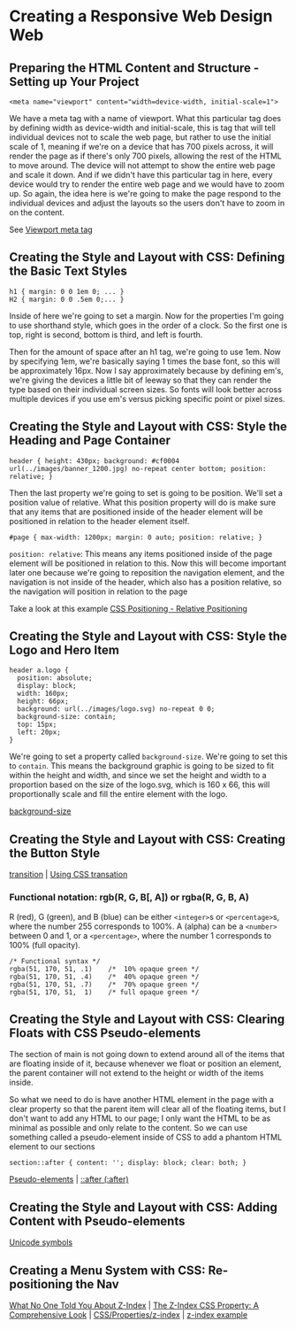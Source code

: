 # Creating a Responsive Web Design Web


## Preparing the HTML Content and Structure - Setting up Your Project

`<meta name="viewport" content="width=device-width, initial-scale=1">`

We have a meta tag with a name of viewport. What this particular tag does by defining width as device-width
and initial-scale, this is tag that will tell individual devices not to scale the web page, but rather to use
the initial scale of 1, meaning if we're on a device that has 700 pixels across, it will render the page as
if there's only 700 pixels, allowing the rest of the HTML to move around. The device will not attempt to show
the entire web page and scale it down. And if we didn't have this particular tag in here, every device would
try to render the entire web page and we would have to zoom up. So again, the idea here is we're going
to make the page respond to the individual devices and adjust the layouts so the users don't have
to zoom in on the content.

See [Viewport meta tag](https://developer.mozilla.org/en-US/docs/Mozilla/Mobile/Viewport_meta_tag)


## Creating the Style and Layout with CSS: Defining the Basic Text Styles

```
h1 { margin: 0 0 1em 0; ... }
H2 { margin: 0 0 .5em 0;... }
```

Inside of here we're going to set a margin. Now for the properties I'm going to use shorthand style, which goes in the order of a clock. So the first one is top, right is second, bottom is third, and left is fourth.

Then for the amount of space after an h1 tag, we're going to use 1em. Now by specifying 1em, we're basically saying 1 times the base font, so this will be approximately 16px. Now I say approximately because by defining em's, we're giving the devices a little bit of leeway so that they can render the type based on their individual screen sizes. So fonts will look better across multiple devices if you use em's versus picking specific point or pixel sizes.

## Creating the Style and Layout with CSS: Style the Heading and Page Container

```
header { height: 430px; background: #cf0004 url(../images/banner_1200.jpg) no-repeat center bottom; position: relative; }
```
Then the last property we're going to set is going to be position. We'll set a position value of relative. What this position property will do is make sure that any items that are positioned inside of the header element will be positioned in relation to the header element itself. 

```
#page { max-width: 1200px; margin: 0 auto; position: relative; }
```

`position: relative`: This means any items positioned inside of the page element will be positioned in relation to this. Now this will become important later one because we're going to reposition the navigation element, and the navigation is not inside of the header, which also has a position relative, so the navigation will position in relation to the page

Take a look at this example [CSS Positioning - Relative Positioning](https://codepen.io/jalanya/pen/pLEzJJ)


## Creating the Style and Layout with CSS: Style the Logo and Hero Item

```
header a.logo {
  position: absolute;
  display: block;
  width: 160px;
  height: 66px;
  background: url(../images/logo.svg) no-repeat 0 0;
  background-size: contain;
  top: 15px;
  left: 20px;
}
```

We're going to set a property called `background-size`. We're going to set this to `contain`. This means the background graphic is going to be sized to fit within the height and width, and since we set the height and width to a proportion based on the size of the logo.svg, which is 160 x 66, this will proportionally scale and fill the entire element with the logo. 

[background-size](https://developer.mozilla.org/en-US/docs/Web/CSS/background-size)

## Creating the Style and Layout with CSS: Creating the Button Style

[transition](https://developer.mozilla.org/en-US/docs/Web/CSS/transition) |
[Using CSS transation](https://developer.mozilla.org/en-US/docs/Web/CSS/CSS_Transitions/Using_CSS_transitions)


### **Functional notation**: **rgb(R, G, B[, A])** or **rgba(R, G, B, A)**
R (red), G (green), and B (blue) can be either `<integer>`s or `<percentage>`s, where the number 255 corresponds to 100%. A (alpha) can be a `<number>` between 0 and 1, or a `<percentage>`, where the number 1 corresponds to 100% (full opacity).

```
/* Functional syntax */
rgba(51, 170, 51, .1)    /*  10% opaque green */ 
rgba(51, 170, 51, .4)    /*  40% opaque green */ 
rgba(51, 170, 51, .7)    /*  70% opaque green */ 
rgba(51, 170, 51,  1)    /* full opaque green */ 
```


## Creating the Style and Layout with CSS: Clearing Floats with CSS Pseudo-elements

The section of main is not going down to extend around all of the items that are floating inside of it, because whenever we float or position an element, the parent container will not extend to the height or width of the items inside.

So what we need to do is have another HTML element in the page with a clear property so that the parent item will clear all of the floating items, but I don't want to add any HTML to our page; I only want the HTML to be as minimal as possible and only relate to the content. So we can use something called a pseudo-element inside of CSS to add a phantom HTML element to our sections

```section::after { content: ''; display: block; clear: both; }```

[Pseudo-elements](https://developer.mozilla.org/en-US/docs/Web/CSS/Pseudo-elements) | [::after (:after)](https://developer.mozilla.org/en-US/docs/Web/CSS/::after) 


## Creating the Style and Layout with CSS: Adding Content with Pseudo-elements

[Unicode symbols](https://en.wikipedia.org/wiki/Unicode_symbols)


## Creating a Menu System with CSS: Re-positioning the Nav

[What No One Told You About Z-Index](https://philipwalton.com/articles/what-no-one-told-you-about-z-index) | 
[The Z-Index CSS Property: A Comprehensive Look](https://www.smashingmagazine.com/2009/09/the-z-index-css-property-a-comprehensive-look/) |
[CSS/Properties/z-index](https://www.w3.org/wiki/CSS/Properties/z-index) | 
[z-index example](https://codepen.io/jalanya/pen/OvgGoP)
